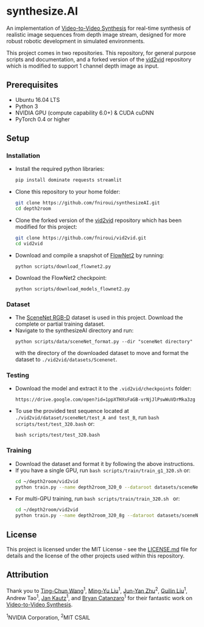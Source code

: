 # synthesize.AI

<!-- <p align='center'>  
  <img src='images/result_50.gif' width='640'/>  
</p> -->

An implementation of [Video-to-Video Synthesis](https://tcwang0509.github.io/vid2vid/) for real-time synthesis of realistic image sequences from depth image stream, designed for more robust robotic development in simulated environments. 

This project comes in two repositories. This repository, for general purpose scripts and documentation, and a forked version of the [vid2vid](https://github.com/fniroui/vid2vid.git) repository which is modified to support 1 channel depth image as input.

## Prerequisites
- Ubuntu 16.04 LTS
- Python 3
- NVIDIA GPU (compute capability 6.0+) & CUDA cuDNN
- PyTorch 0.4 or higher

## Setup
### Installation
- Install the required python libraries:
    ```bash
    pip install dominate requests streamlit
    ```
- Clone this repository to your home folder:
    ```bash
    git clone https://github.com/fniroui/synthesizeAI.git
    cd depth2room
    ```
- Clone the forked version of the [vid2vid](https://github.com/fniroui/vid2vid.git) repository which has been modified for this project:
    ```bash
    git clone https://github.com/fniroui/vid2vid.git
    cd vid2vid
    ```
- Download and compile a snapshot of [FlowNet2](https://github.com/NVIDIA/flownet2-pytorch) by running:
    ```
    python scripts/download_flownet2.py
    ```
- Download the FlowNet2 checkpoint:
    ```
    python scripts/download_models_flownet2.py
    ```

### Dataset
- The [SceneNet RGB-D](https://robotvault.bitbucket.io/scenenet-rgbd.html) dataset is used in this project. Download the complete or partial training dataset.
- Navigate to the synthesizeAI directory and run:
    ```
    python scripts/data/sceneNet_format.py --dir "sceneNet directory"
    ```
    with the directory of the downloaded dataset to move and format the dataset to `./vid2vid/datasets/Scenenet`.

### Testing
- Download the model and extract it to the `.vid2vid/checkpoints` folder:
    ```
    https://drive.google.com/open?id=1ppXTHXsFaGB-vrNjJlPswWuVDrMka3zg
    ```
- To use the provided test sequence located at `./vid2vid/dataset/sceneNet/test_A and test_B`, run `bash scripts/test/test_320.bash` or:
    ```
    bash scripts/test/test_320.bash
    ```

### Training
- Download the dataset and format it by following the above instructions.
- If you have a single GPU, run `bash scripts/train/train_g1_320.sh` or:
    ```bash
    cd ~/depth2room/vid2vid
    python train.py --name depth2room_320_0 --dataroot datasets/sceneNet --input_nc 1 --loadSize 320 --n_downsample_G 2 --n_frames_total 2 --n_scales_spatial 2 -num_D 3 --max_frames_per_gpu 4 --max_dataset_size 20 --tf_log --display_freq 10
    ```
- For multi-GPU training, run `bash scripts/train/train_320.sh ` or:
    ```bash
    cd ~/depth2room/vid2vid
    python train.py --name depth2room_320_8g --dataroot datasets/sceneNet --input_nc 1 --loadSize 320 --gpu_ids 0,1,2,3,4,5,6,7 --n_gpus_gen 4 --n_frames_total 6 --niter_step 2 --niter_fix_global 8 --num_D 3 --n_scales_spatial 2 --tf_log --display_freq 100 --max_dataset_size 50
    ```

## License
This project is licensed under the MIT License - see the [LICENSE.md](https://github.com/fniroui/depth2room/blob/master/LICENSE.txt) file for details and the license of the other projects used within this repository. 

## Attribution
Thank you to
[Ting-Chun Wang](https://tcwang0509.github.io/)<sup>1</sup>, [Ming-Yu Liu](http://mingyuliu.net/)<sup>1</sup>, [Jun-Yan Zhu](http://people.csail.mit.edu/junyanz/)<sup>2</sup>, [Guilin Liu](https://liuguilin1225.github.io/)<sup>1</sup>, Andrew Tao<sup>1</sup>, [Jan Kautz](http://jankautz.com/)<sup>1</sup>, and [Bryan Catanzaro](http://catanzaro.name/)<sup>1</sup> for their fantastic work on [Video-to-Video Synthesis](https://tcwang0509.github.io/vid2vid/). 

<sup>1</sup>NVIDIA Corporation, <sup>2</sup>MIT CSAIL
